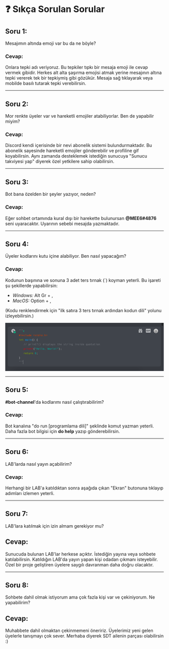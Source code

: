 # ❓ **Sıkça Sorulan Sorular**

## **Soru 1:**
Mesajımın altında emoji var bu da ne böyle?

### **Cevap:**
Onlara tepki adı veriyoruz. Bu tepkiler tıpkı bir mesaja emoji ile cevap vermek gibidir. Herkes alt alta şaşırma emojisi atmak yerine mesajının altına tepki vererek tek bir tepkiymiş gibi gözükür. Mesaja sağ tıklayarak veya mobilde basılı tutarak tepki verebilirsin.

---

## **Soru 2:**
Mor renkte üyeler var ve hareketli emojiler atabiliyorlar. Ben de yapabilir miyim?

### **Cevap:** 
Discord kendi içerisinde bir nevi abonelik sistemi bulundurmaktadır. Bu abonelik sayesinde hareketli emojiler gönderebilir ve profiline gif koyabilirsin. Aynı zamanda desteklemek istediğin sunucuya "Sunucu takviyesi yap" diyerek özel yetkilere sahip olabilirsin. 


---

## **Soru 3:**
Bot bana özelden bir şeyler yazıyor, neden?

### **Cevap:**
Eğer sohbet ortamında kural dışı bir harekette bulunursan **@MEE6#4876** seni uyaracaktır. Uyarının sebebi mesajda yazmaktadır. 
 
---

## **Soru 4:**
Üyeler kodlarını kutu içine alabiliyor. Ben nasıl yapacağım?

### **Cevap:**
Kodunun başınına ve sonuna 3 adet ters tırnak (`) koyman yeterli. Bu işareti şu şekillerde yapabilirsin:
- *Windows:* Alt Gr + ,
- *MacOS:* Option + , 

(Kodu renklendirmek için "ilk satıra 3 ters tırnak ardından kodun dili" yolunu izleyebilirsin.)

![kod renklendirme](../assets/img/highlighted.png)

---
 
## **Soru 5:**
**#bot-channel**'da kodlarımı nasıl çalıştırabilirim?

### **Cevap:**
Bot kanalına "do run [programlama dili]" şeklinde komut yazman yeterli. Daha fazla bot bilgisi için **do help** yazıp gönderebilirsin.

---
 
## **Soru 6:**
LAB'larda nasıl yayın açabilirim?

### **Cevap:** 
Herhangi bir LAB'a katıldıktan sonra aşağıda çıkan "Ekran" butonuna tıklayıp adımları izlemen yeterli.

---

## **Soru 7:**
LAB'lara katılmak için izin almam gerekiyor mu?

## **Cevap:**
Sunucuda bulunan LAB'lar herkese açıktır. İstediğin yayına veya sohbete katılabilirsin. Katıldığın LAB'da yayın yapan kişi odadan çıkmanı isteyebilir. Özel bir proje geliştiren üyelere saygılı davranman daha doğru olacaktır.

---

## **Soru 8:**
Sohbete dahil olmak istiyorum ama çok fazla kişi var ve çekiniyorum. Ne yapabilirim?

## **Cevap:**
Muhabbete dahil olmaktan çekinmemeni öneririz. Üyelerimiz yeni gelen üyelerle tanışmayı çok sever. Merhaba diyerek SDT ailenin parçası olabilirsin :)